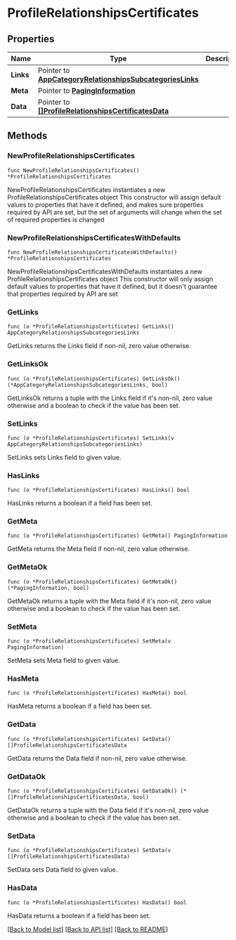 # ProfileRelationshipsCertificates

## Properties

Name | Type | Description | Notes
------------ | ------------- | ------------- | -------------
**Links** | Pointer to [**AppCategoryRelationshipsSubcategoriesLinks**](AppCategory_relationships_subcategories_links.md) |  | [optional] 
**Meta** | Pointer to [**PagingInformation**](PagingInformation.md) |  | [optional] 
**Data** | Pointer to [**[]ProfileRelationshipsCertificatesData**](ProfileRelationshipsCertificatesData.md) |  | [optional] 

## Methods

### NewProfileRelationshipsCertificates

`func NewProfileRelationshipsCertificates() *ProfileRelationshipsCertificates`

NewProfileRelationshipsCertificates instantiates a new ProfileRelationshipsCertificates object
This constructor will assign default values to properties that have it defined,
and makes sure properties required by API are set, but the set of arguments
will change when the set of required properties is changed

### NewProfileRelationshipsCertificatesWithDefaults

`func NewProfileRelationshipsCertificatesWithDefaults() *ProfileRelationshipsCertificates`

NewProfileRelationshipsCertificatesWithDefaults instantiates a new ProfileRelationshipsCertificates object
This constructor will only assign default values to properties that have it defined,
but it doesn't guarantee that properties required by API are set

### GetLinks

`func (o *ProfileRelationshipsCertificates) GetLinks() AppCategoryRelationshipsSubcategoriesLinks`

GetLinks returns the Links field if non-nil, zero value otherwise.

### GetLinksOk

`func (o *ProfileRelationshipsCertificates) GetLinksOk() (*AppCategoryRelationshipsSubcategoriesLinks, bool)`

GetLinksOk returns a tuple with the Links field if it's non-nil, zero value otherwise
and a boolean to check if the value has been set.

### SetLinks

`func (o *ProfileRelationshipsCertificates) SetLinks(v AppCategoryRelationshipsSubcategoriesLinks)`

SetLinks sets Links field to given value.

### HasLinks

`func (o *ProfileRelationshipsCertificates) HasLinks() bool`

HasLinks returns a boolean if a field has been set.

### GetMeta

`func (o *ProfileRelationshipsCertificates) GetMeta() PagingInformation`

GetMeta returns the Meta field if non-nil, zero value otherwise.

### GetMetaOk

`func (o *ProfileRelationshipsCertificates) GetMetaOk() (*PagingInformation, bool)`

GetMetaOk returns a tuple with the Meta field if it's non-nil, zero value otherwise
and a boolean to check if the value has been set.

### SetMeta

`func (o *ProfileRelationshipsCertificates) SetMeta(v PagingInformation)`

SetMeta sets Meta field to given value.

### HasMeta

`func (o *ProfileRelationshipsCertificates) HasMeta() bool`

HasMeta returns a boolean if a field has been set.

### GetData

`func (o *ProfileRelationshipsCertificates) GetData() []ProfileRelationshipsCertificatesData`

GetData returns the Data field if non-nil, zero value otherwise.

### GetDataOk

`func (o *ProfileRelationshipsCertificates) GetDataOk() (*[]ProfileRelationshipsCertificatesData, bool)`

GetDataOk returns a tuple with the Data field if it's non-nil, zero value otherwise
and a boolean to check if the value has been set.

### SetData

`func (o *ProfileRelationshipsCertificates) SetData(v []ProfileRelationshipsCertificatesData)`

SetData sets Data field to given value.

### HasData

`func (o *ProfileRelationshipsCertificates) HasData() bool`

HasData returns a boolean if a field has been set.


[[Back to Model list]](../README.md#documentation-for-models) [[Back to API list]](../README.md#documentation-for-api-endpoints) [[Back to README]](../README.md)


